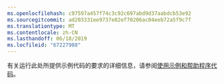 ```yaml
---
ms.openlocfilehash: c97597a457f74c3c92c697abd9d37aabdcb53e92
ms.sourcegitcommit: ad203331ee9737e82ef70206ac04eeb72a5f9c7f
ms.translationtype: MT
ms.contentlocale: zh-CN
ms.lasthandoff: 06/18/2019
ms.locfileid: "67227988"
---
```

有关运行此处所提供示例代码的要求的详细信息，请参阅[使用示例和帮助程序代码](../developer/org-service/use-sample-helper-code.md)。